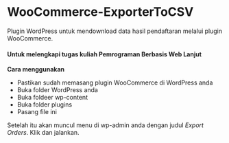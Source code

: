 # WooCommerce-ExporterToCSV
Plugin WordPress untuk mendownload data hasil pendaftaran melalui plugin WooCommerce.
<h4>Untuk melengkapi tugas kuliah Pemrograman Berbasis Web Lanjut</h4>
<strong>Cara menggunakan</strong>
<ul>
	<li>Pastikan sudah memasang plugin WooCommerce di WordPress anda</li>
	<li>Buka folder WordPress anda</li>
	<li>Buka foldeer wp-content</li>
	<li>Buka folder plugins</li>
	<li>Pasang file ini</li>
</ul>
Setelah itu akan muncul menu di wp-admin anda dengan judul <i>Export Orders</i>. Klik dan jalankan.
